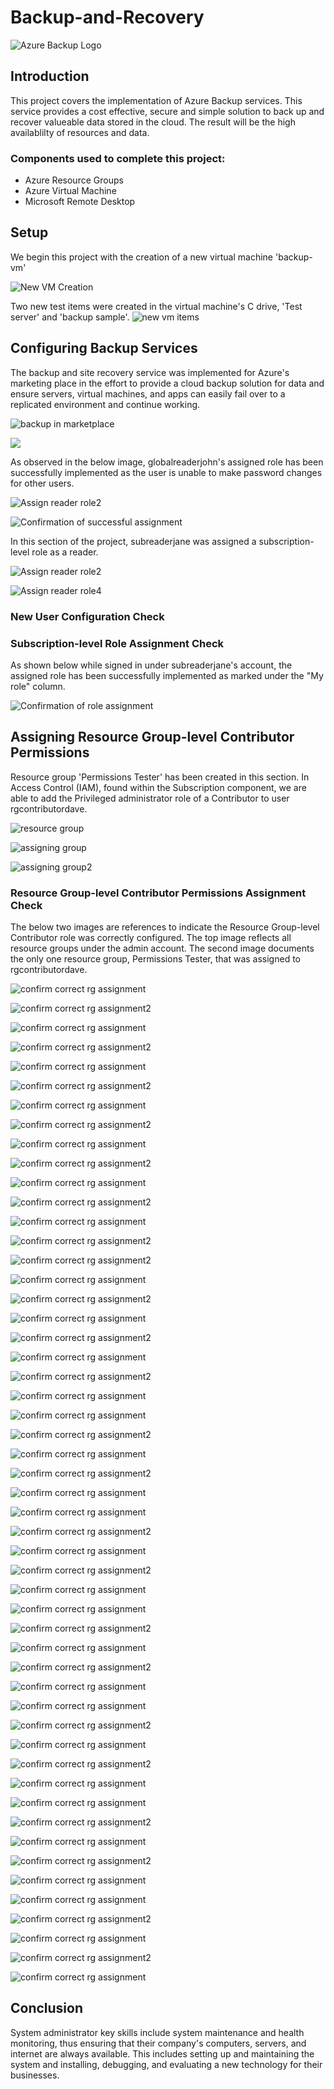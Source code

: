# Backup-and-Recovery

![Azure Backup Logo](https://imgur.com/eNx24Bw.jpg)

## Introduction

This project covers the implementation of Azure Backup services. This service provides a cost effective, secure and simple solution to back up and recover valueable data stored in the cloud. The result will be the high availablilty of resources and data.

### Components used to complete this project:

- Azure Resource Groups
- Azure Virtual Machine
- Microsoft Remote Desktop

## Setup

We begin this project with the creation of a new virtual machine 'backup-vm'

![New VM Creation](https://imgur.com/J8OrCHq.jpg) 

Two new test items were created in the virtual machine's C drive, 'Test server' and 'backup sample'. 
![new vm items](https://imgur.com/Ta484UI.jpg)

## Configuring Backup Services

The backup and site recovery service was implemented for Azure's marketing place in the effort to provide a cloud backup solution for data and ensure servers, virtual machines, and apps can easily fail over to a replicated environment and continue working.

![backup in marketplace](https://imgur.com/yqvzmIa.jpg) 

![](https://imgur.com/umayheb.jpg)

As observed in the below image, globalreaderjohn's assigned role has been successfully implemented as the user is unable to make password changes for other users. 

![Assign reader role2](https://imgur.com/CSv5EoM.jpg)

![Confirmation of successful assignment](https://imgur.com/NN4ft2U.jpg)

In this section of the project, subreaderjane was assigned a subscription-level role as a reader. 

![Assign reader role2](https://imgur.com/zDvU54U.jpg)

![Assign reader role4](https://imgur.com/HbQzm8E.jpg) 

### New User Configuration Check

### Subscription-level Role Assignment Check
As shown below while signed in under subreaderjane's account, the assigned role has been successfully implemented as marked under the "My role" column. 

![Confirmation of role assignment](https://imgur.com/mD9MRR3.jpg) 

## Assigning Resource Group-level Contributor Permissions

Resource group 'Permissions Tester' has been created in this section. In Access Control (IAM), found within the Subscription component, we are able to add the Privileged administrator role of a Contributor to user rgcontributordave.

![resource group](https://imgur.com/biy8lOE.jpg)

![assigning group](https://imgur.com/I35AQGf.jpg)

![assigning group2](https://imgur.com/VVrfpz2.jpg)

### Resource Group-level Contributor Permissions Assignment Check

The below two images are references to indicate the Resource Group-level Contributor role was correctly configured. The top image reflects all resource groups under the admin account. The second image documents the only one resource group, Permissions Tester, that was assigned to rgcontributordave. 

![confirm correct rg assignment](https://imgur.com/JJc32w8.jpg) 

![confirm correct rg assignment2](https://imgur.com/clLk8gD.jpg) 

![confirm correct rg assignment](https://imgur.com/9npV3VU.jpg) 

![confirm correct rg assignment2](https://imgur.com/0U9MDqY.jpg) 

![confirm correct rg assignment](https://imgur.com/FFyTmeT.jpg) 

![confirm correct rg assignment2](https://imgur.com/RzMOGby.jpg) 

![confirm correct rg assignment](https://imgur.com/JZ8D66n.jpg) 

![confirm correct rg assignment2](https://imgur.com/y2QVWQq.jpg) 

![confirm correct rg assignment](https://imgur.com/uyo7sDP.jpg) 

![confirm correct rg assignment2](https://imgur.com/pjlX3Xg.jpg) 

![confirm correct rg assignment](https://imgur.com/3PWT9p7.jpg) 

![confirm correct rg assignment2](https://imgur.com/sUyeDFV.jpg) 

![confirm correct rg assignment](https://imgur.com/hhwdkBh.jpg) 

![confirm correct rg assignment2](https://imgur.com/YjHN11Z.jpg) 

![confirm correct rg assignment2](https://imgur.com/u2VQ8fM.jpg) 

![confirm correct rg assignment](https://imgur.com/1uzNzo2.jpg) 

![confirm correct rg assignment2](https://imgur.com/6DkPGO0.jpg) 

![confirm correct rg assignment](.jpg) 

![confirm correct rg assignment2](.jpg) 

![confirm correct rg assignment](.jpg) 

![confirm correct rg assignment2](.jpg) 

![confirm correct rg assignment](.jpg) 

![confirm correct rg assignment](.jpg) 

![confirm correct rg assignment2](.jpg) 

![confirm correct rg assignment](.jpg) 

![confirm correct rg assignment2](.jpg) 

![confirm correct rg assignment](.jpg) 

![confirm correct rg assignment](.jpg) 

![confirm correct rg assignment2](.jpg) 

![confirm correct rg assignment](.jpg) 

![confirm correct rg assignment2](.jpg) 

![confirm correct rg assignment](.jpg) 

![confirm correct rg assignment](.jpg) 

![confirm correct rg assignment2](.jpg) 

![confirm correct rg assignment](.jpg) 

![confirm correct rg assignment2](.jpg) 

![confirm correct rg assignment](.jpg) 

![confirm correct rg assignment](.jpg) 

![confirm correct rg assignment2](.jpg) 

![confirm correct rg assignment](.jpg) 

![confirm correct rg assignment2](.jpg) 

![confirm correct rg assignment](.jpg) 

![confirm correct rg assignment](.jpg) 

![confirm correct rg assignment2](.jpg) 

![confirm correct rg assignment](.jpg) 

![confirm correct rg assignment2](.jpg) 

![confirm correct rg assignment](.jpg) 

![confirm correct rg assignment](.jpg) 

![confirm correct rg assignment2](.jpg) 

![confirm correct rg assignment](.jpg) 

![confirm correct rg assignment2](.jpg) 

![confirm correct rg assignment](.jpg) 


## Conclusion
System administrator key skills include system maintenance and health monitoring, thus ensuring that their company's computers, servers, and internet are always available. This includes setting up and maintaining the system and installing, debugging, and evaluating a new technology for their businesses.
